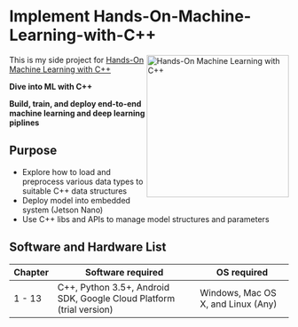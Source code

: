 # Implement Hands-On-Machine-Learning-with-C++


<a href="https://www.packtpub.com/data/hands-on-machine-learning-with-c?utm_source=github&utm_medium=repository&utm_campaign=9781789955330"><img src="https://www.packtpub.com/media/catalog/product/cache/e4d64343b1bc593f1c5348fe05efa4a6/9/7/9781789955330-original.png" alt="Hands-On Machine Learning with C++" height="256px" align="right"></a>

This is my side project for [Hands-On Machine Learning with C++](https://www.packtpub.com/data/hands-on-machine-learning-with-c?utm_source=github&utm_medium=repository&utm_campaign=9781789955330)

**Dive into ML with C++**

**Build, train, and deploy end-to-end machine learning and deep learning piplines**

## Purpose
* Explore how to load and preprocess various data types to suitable C++ data structures
* Deploy model into embedded system (Jetson Nano)
* Use C++ libs and APIs to manage model structures and parameters


## Software and Hardware List

| Chapter  | Software required                                                                    | OS required                        |
| -------- | -------------------------------------------------------------------------------------| -----------------------------------|
| 1 - 13   |   C++, Python 3.5+, Android SDK, Google Cloud Platform (trial version)                | Windows, Mac OS X, and Linux (Any) |
